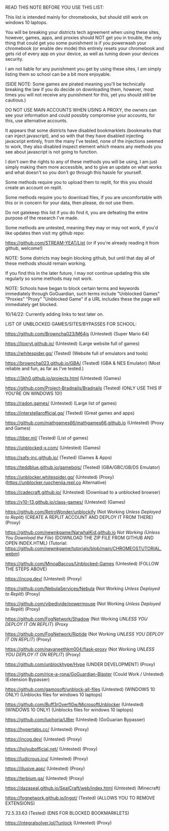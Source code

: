 READ THIS NOTE BEFORE YOU USE THIS LIST:

This list is intended mainly for chromebooks, but should still work on windows 10 laptops. 

You will be breaking your districts tech agreement when using these sites, however, games, apps, and proxies should NOT get you in trouble, the only thing that could get you some punishment is if you powerwash your chromebook (or enable dev mode) this entirely resets your chromebook and gets rid of every app on your device, as well as tuning down your devices security.

I am not liable for any punishment you get by using these sites, I am simply listing them so school can be a bit more enjoyable. 

(SIDE NOTE: Some games are pirated meaning you'll be technically breaking the law if you do decide on downloading them, however, most times you will not receive any punishment for this, yet you should still be cautious.)

DO NOT USE MAIN ACCOUNTS WHEN USING A PROXY, the owners can see your information and could possibly compromise your accounts, for this, use alternative accounts. 

It appears that some districts have disabled bookmarklets (bookmarks that can inject javascript), and so with that they have disabled injecting javacsript entirely, from the many I've tested, none of the injections seemed to work, they also disabled inspect element which means any methods you see about javascript is not going to function. 

I don't own the rights to any of these methods you will be using, I am just simply making them more accessible, and to give an update on what works and what doesn't so you don't go through this hassle for yourself.

Some methods require you to upload them to replit, for this you should create an account on replit. 

Some methods require you to download files, if you are uncomfortable with this or in concern for your data, then please, do not use them.

Do not gatekeep this list if you do find it, you are defeating the entire purpose of the research I've made.

Some methods are untested, meaning they may or may not work, if you'd like updates then visit my github repo: 

https://github.com/STREAM-YEAT/List (or if you're already reading it from github, welcome!) 

NOTE: Some districts may begin blocking github, but until that day all of these methods should remain working.

If you find this in the later future, I may not continue updating this site regularly so some methods may not work. 

NOTE: Schools have began to block certain terms and keywords immediately through GoGuardian, such terms include "Unblocked Games" "Proxies" "Proxy" "Unblocked Game" if a URL includes these the page will immediately get blocked.


10/14/22: Currently adding links to test later on.




LIST OF UNBLOCKED GAMES/SITES/BYPASSES FOR SCHOOL:


https://github.com/Browncha023/M64js (Untested) (Super Mario 64)

https://lioxryt.github.io/ (Untested) (Large website full of games)

https://whitespider.gq/ (Tested) (Website full of emulators and tools)

https://browncha023.github.io/GBA/ (Tested) (GBA & NES Emulator) (Most reliable and fun, as far as I've tested.) 

https://3kh0.github.io/projects.html (Untested) (Games) 

https://github.com/Project-Bradnails/Bradnails (Tested) (ONLY USE THIS IF YOU'RE ON WINDOWS 10!) 

https://radon.games/ (Untested) (Large list of games)

https://interstellarofficial.gq/ (Tested) (Great games and apps)

https://github.com/mathgames66/mathgames66.github.io (Untested) (Proxy and Games)

https://tiber.ml/ (Tested) (List of games)

https://unblocked-x.com/ (Untested) (Games)

https://safs-inc.github.io/ (Tested) (Games & Apps)

https://teddblue.github.io/gamebois/ (Tested) (GBA/GBC/GB/DS Emulator)

https://unblocker.whitespider.gq/ (Untested) (Proxy) (https://unblocker.ruochenjia.repl.co Alternative)

https://cadecraft.github.io/ (Untested) (Download to a unblocked browser) 

https://v10-13.github.io/class-games/ (Untested) (Games)

https://github.com/RetroWonder/unblockify (Not Working *Unless Deployed to Replit*) (CREATE A REPLIT ACCOUNT AND DEPLOY IT FROM THERE) (Proxy)

https://github.com/newnkgame/NarwhalKid.github.io *Not Working (Unless You Download the File*) (DOWNLOAD THE ZIP FILE FROM GITHUB AND OPEN INDEX.HTML) (Tutorial: https://github.com/newnkgame/tutorials/blob/main/CHROMEOSTUTORIAL.webm)

https://github.com/MinoaBaccus/Unblocked-Games (Untested) (FOLLOW THE STEPS ABOVE) 

https://incog.dev/ (Untested) (Proxy)

https://github.com/NebulaServices/Nebula (Not Working *Unless Deployed to Replit*) (Proxy)

https://github.com/vibedivide/powermouse (Not Working *Unless Deployed to Replit*) (Proxy)

https://github.com/FogNetwork/Shadow (Not Working *UNLESS YOU DEPLOY IT ON REPLIT*) (Proxy

https://github.com/FogNetwork/Riptide (Not Working *UNLESS YOU DEPLOY IT ON REPLIT*) (Proxy)

https://github.com/navaneethkm004/flask-proxy (Not Working *UNLESS YOU DEPLOY IT ON REPLIT*) (Proxy)

https://github.com/unblockhype/Hype (UNDER DEVELOPMENT) (Proxy)

https://github.com/rice-a-rona/GoGuardian-Blaster (Could Work / Untested) (Extension Bypasser)

https://github.com/gamosoft/unblock-all-files (Untested) (WINDOWS 10 ONLY) (Unblocks files for windows 10 laptops) 

https://github.com/Buff3rOverfl0w/MicrosoftUnblocker (Untested) (WINDOWS 10 ONLY) (Unblocks files for windows 10 laptops)

https://github.com/luphoria/UBer (Untested) (GoGuarian Bypasser) 

https://hypertabs.cc/ (Untested) (Proxy)

https://incog.dev/ (Untested) (Proxy)

https://holyubofficial.net/ (Untested) (Proxy)

https://ludicrous.icu/ (Untested) (Proxy)

https://illusive.app/ (Untested) (Proxy)

https://terbium.ga/ (Untested) (Proxy)

https://dazaseal.github.io/SealCraft/web/index.html (Untested) (Minecraft)

https://fognetwork.github.io/Ingot/ (Tested) (ALLOWS YOU TO REMOVE EXTENSIONS)

72.5.33.63 (Tested) (DNS FOR BLOCKED BOOKMARKLETS) 

https://integralsolver.lol/?unlock (Untested) (Proxy) 
